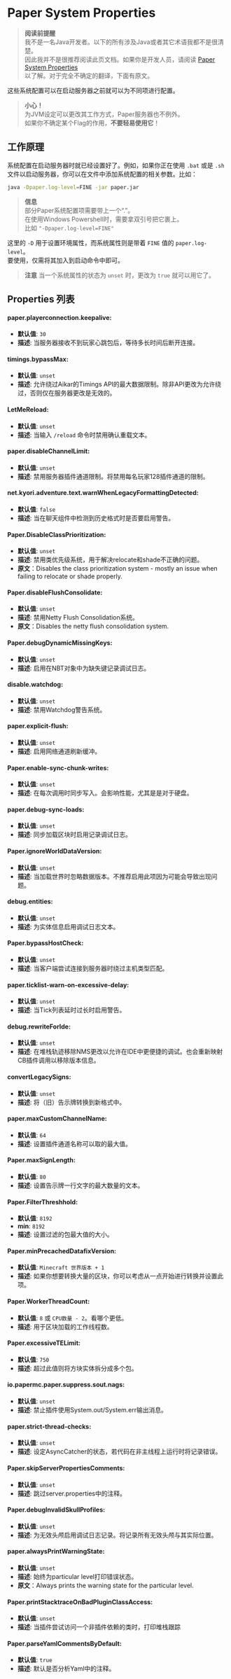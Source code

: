 # Paper System Properties

> **阅读前提醒**  
> 我不是一名Java开发者。以下的所有涉及Java或者其它术语我都不是很清楚。  
> 因此我并不是很推荐阅读此页文档。如果你是开发人员，请阅读 [Paper System Properties](https://docs.papermc.io/paper/reference/system-properties)  
> 以了解。对于完全不确定的翻译，下面有原文。

这些系统配置可以在启动服务器之前就可以为不同项进行配置。

> **小心！**  
> 为JVM设定可以更改其工作方式，Paper服务器也不例外。    
> 如果你不确定某个Flag的作用，**不要轻易使用它**！  

## 工作原理

系统配置在启动服务器时就已经设置好了。例如，如果你正在使用 `.bat` 或是 `.sh` 文件以启动服务器，你可以在文件中添加系统配置的相关参数。比如：

```bash
java -Dpaper.log-level=FINE -jar paper.jar
```
> **信息**  
> 部分Paper系统配置项需要带上一个“.”。  
> 在使用Windows Powershell时，需要拿双引号把它裹上。  
> 比如 `"-Dpaper.log-level=FINE"`

这里的 `-D` 用于设置环境属性，而系统属性则是带着 `FINE` 值的 `paper.log-level`。  
要使用，仅需将其加入到启动命令中即可。

> **注意**
> 当一个系统属性的状态为 `unset` 时，更改为 `true` 就可以用它了。


## Properties 列表

#### paper.playerconnection.keepalive:

- **默认值**: `30`
- **描述**: 当服务器接收不到玩家心跳包后，等待多长时间后断开连接。

#### timings.bypassMax:

- **默认值**: `unset`
- **描述**: 允许绕过Aikar的Timings API的最大数据限制。除非API更改为允许绕过，否则仅在服务器更改是无效的。

#### LetMeReload:

- **默认值**: `unset`
- **描述**: 当输入 `/reload` 命令时禁用确认重载文本。

#### paper.disableChannelLimit:

- **默认值**: `unset`
- **描述**: 禁用服务器插件通道限制。将禁用每名玩家128插件通道的限制。

#### net.kyori.adventure.text.warnWhenLegacyFormattingDetected:

- **默认值**: `false`
- **描述**: 当在聊天组件中检测到历史格式时是否要启用警告。

#### Paper.DisableClassPrioritization:

- **默认值**: `unset`
- **描述**: 禁用类优先级系统，用于解决relocate和shade不正确的问题。
- **原文**：Disables the class prioritization system - mostly an issue when failing to relocate or shade properly.

#### Paper.disableFlushConsolidate:

- **默认值**: `unset`
- **描述**: 禁用Netty Flush Consolidation系统。
- **原文**：Disables the netty flush consolidation system.

#### Paper.debugDynamicMissingKeys:

- **默认值**: `unset`
- **描述**: 启用在NBT对象中为缺失键记录调试日志。

#### disable.watchdog:

- **默认值**: `unset`
- **描述**: 禁用Watchdog警告系统。

#### paper.explicit-flush:

- **默认值**: `unset`
- **描述**: 启用网络通道刷新缓冲。

#### Paper.enable-sync-chunk-writes:

- **默认值**: `unset`
- **描述**: 在每次调用时同步写入。会影响性能，尤其是是对于硬盘。

#### paper.debug-sync-loads:

- **默认值**: `unset`
- **描述**: 同步加载区块时启用记录调试日志。

#### Paper.ignoreWorldDataVersion:

- **默认值**: `unset`
- **描述**: 当加载世界时忽略数据版本。不推荐启用此项因为可能会导致出现问题。

#### debug.entities:

- **默认值**: `unset`
- **描述**: 为实体信息启用调试日志文本。

#### Paper.bypassHostCheck:

- **默认值**: `unset`
- **描述**: 当客户端尝试连接到服务器时绕过主机类型匹配。

#### paper.ticklist-warn-on-excessive-delay:

- **默认值**: `unset`
- **描述**: 当Tick列表延时过长时启用警告。

#### debug.rewriteForIde:

- **默认值**: `unset`
- **描述**: 在堆栈轨迹移除NMS更改以允许在IDE中更便捷的调试。也会重新映射CB插件调用以移除版本信息。

#### convertLegacySigns:

- **默认值**: `unset`
- **描述**: 将（旧）告示牌转换到新格式中。

#### paper.maxCustomChannelName:

- **默认值**: `64`
- **描述**: 设置插件通道名称可以取的最大值。

#### Paper.maxSignLength:

- **默认值**: `80`
- **描述**: 设置告示牌一行文字的最大数量的文本。

#### Paper.FilterThreshhold:

- **默认值**: `8192`
- **min**: `8192`
- **描述**: 设置过滤的包最大值的大小。

#### Paper.minPrecachedDatafixVersion:

- **默认值**: `Minecraft 世界版本 + 1`
- **描述**: 如果你想要转换大量的区块，你可以考虑从一点开始进行转换并设置此项。

#### Paper.WorkerThreadCount:

- **默认值**: `8` 或 `CPU数量 - 2`。看哪个更低。
- **描述**: 用于区块加载的工作线程数。

#### Paper.excessiveTELimit:

- **默认值**: `750`
- **描述**: 超过此值则将方块实体拆分成多个包。

#### io.papermc.paper.suppress.sout.nags:

- **默认值**: `unset`
- **描述**: 禁止插件使用System.out/System.err输出消息。

#### paper.strict-thread-checks:

- **默认值**: `unset`
- **描述**: 设定AsyncCatcher的状态，若代码在非主线程上运行时将记录错误。

#### Paper.skipServerPropertiesComments:

- **默认值**: `unset`
- **描述**: 跳过server.properties中的注释。

#### Paper.debugInvalidSkullProfiles:

- **默认值**: `unset`
- **描述**: 为无效头颅启用调试日志记录。将记录所有无效头颅与其实际位置。

#### paper.alwaysPrintWarningState:

- **默认值**: `unset`
- **描述**: 始终为particular level打印错误状态。
- **原文**：Always prints the warning state for the particular level.

#### Paper.printStacktraceOnBadPluginClassAccess:

- **默认值**: `unset`
- **描述**: 当插件尝试访问一个非插件依赖的类时，打印堆栈跟踪

#### Paper.parseYamlCommentsByDefault:

- **默认值**: `true`
- **描述**: 默认是否分析Yaml中的注释。

